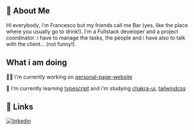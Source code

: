 
## 🚀 About Me
Hi everybody, i'm Francesco but my friends call me Bar (yes, like the place where you usually go to drink!). 
I'm a Fullstack developer and a project coordinator: i have to manage the tasks, the people and i have also to talk with the client... (not funny!).


## What i am doing
👩‍💻 I'm currently working on [personal-page-website](https://github.com/fbarrera29/personal-page-website)

🧠 I'm currently learning [typescript](https://www.typescriptlang.org/) and i'm studying [chakra-ui](https://chakra-ui.com/), [tailwindcss](https://tailwindcss.com/)

## 🔗 Links
[![linkedin](https://img.shields.io/badge/linkedin-0A66C2?style=for-the-badge&logo=linkedin&logoColor=white)](https://www.linkedin.com/in/francesco-barrera-b9758a139/)
